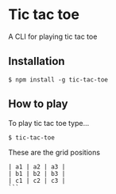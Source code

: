 # Tic tac toe

A CLI for playing tic tac toe

## Installation

```
$ npm install -g tic-tac-toe
```

## How to play

To play tic tac toe type...

```
$ tic-tac-toe
```

These are the grid positions

`````
| a1 | a2 | a3 |
| b1 | b2 | b3 |
| c1 | c2 | c3 |
```